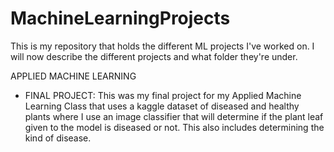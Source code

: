 # MachineLearningProjects
This is my repository that holds the different ML projects I've worked on. I will now describe the different projects and what folder they're under.

APPLIED MACHINE LEARNING

- FINAL PROJECT: This was my final project for my Applied Machine Learning Class that uses a kaggle dataset of diseased and healthy plants where I use an image classifier that will determine if the plant leaf given to the model is diseased or not. This also includes determining the kind of disease.



